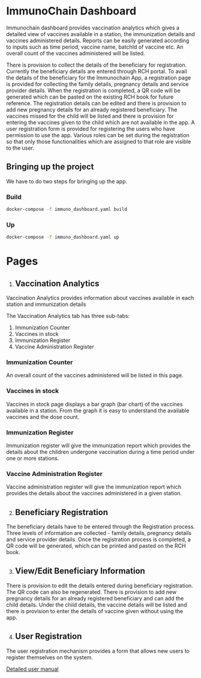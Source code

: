 # ImmunoChain Dashboard
Immunochain dashboard provides vaccination analytics which gives a detailed view of vaccines available in a station, the immunization details and vaccines administered details. Reports can be easily generated according to inputs such as time period, vaccine name, batchId of vaccine etc. An overall count of the vaccines administered will be listed.

There is provision to collect the details of the beneficiary for registration. Currently the beneficiary details are entered through RCH portal. To avail the details of the beneficiary for the Immunochain App, a registration page is provided for collecting the family details, pregnancy details and service provider details. When the registration is completed, a QR code will be generated which can be pasted on the existing RCH book for future reference. The registration details can be edited and there is provision to add new pregnancy details for an already registered beneficiary. The vaccines missed for the child will be listed and there is provision for entering the vaccines given to the child which are not available in the app.
A user registration form is provided for registering the users who have permission to use the app. Various roles can be set during the registration so that only those functionalities which are assigned to that role are visible to the user.

## Bringing up the project
We have to do two steps for bringing up the app.
### Build
```bash
docker-compose -f immuno_dashboard.yaml build
```

### Up
```bash
docker-compose -f immuno_dashboard.yaml up
```

# Pages

1. ## Vaccination Analytics
Vaccination Analytics provides information about vaccines available in each station and immunization details

The Vaccination Analytics tab has three sub-tabs:

1. Immunization Counter
2. Vaccines in stock
3. Immunization Register
4. Vaccine Administration Register

### Immunization Counter
An overall count of the vaccines administered will be listed in this page.

### Vaccines in stock
Vaccines in stock page displays a bar graph (bar chart) of the vaccines available in a station. From the graph it is easy to understand the available vaccines and the dose count.

### Immunization Register
Immunization register will give the immunization report which provides the details about the children undergone vaccination during a time period under one or more stations.

### Vaccine Administration Register
Vaccine administration register will give the immunization report which provides the details about the vaccines administered in a given station.


2. ## Beneficiary Registration
The beneficiary details have to be entered through the Registration process. Three levels of information are collected - family details, pregnancy details and service provider details. Once the registration process is completed, a QR code will be generated, which can be printed and pasted on the RCH book.

3. ## View/Edit Beneficiary Information

There is provision to edit the details entered during beneficiary registration. The QR code can also be regenerated. There is provision to add new pregnancy details for an already registered beneficiary and can add the child details. Under the child details, the vaccine details will be listed and there is provision to enter the details of vaccine given without using the app.

4. ## User Registration
The user registration mechanism provides a form that allows new users to register themselves on the system.


[Detailed user manual](https://docs.google.com/document/d/1aDM7KDM1frdkSl2IJi_REuyQgrSVVODT_n5Z3vMM4Zs/edit)






